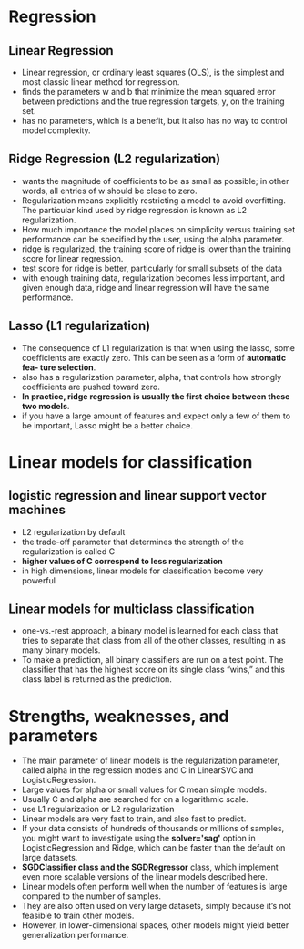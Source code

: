 # Regression

## Linear Regression
- Linear regression, or ordinary least squares (OLS), is the simplest and most classic linear method for regression.
- finds the parameters w and b that minimize the mean squared error between predictions and the true regression targets, y, on the training set.
- has no parameters, which is a benefit, but it also has no way to control model complexity.

## Ridge Regression (L2 regularization)
- wants the magnitude of coefficients to be as small as possible; in other words, all entries of w should be close to zero.
- Regularization means explicitly restricting a model to avoid overfitting. The particular kind used by ridge regression is known as L2 regularization.
- How much importance the model places on simplicity versus training set performance can be specified by the user, using the alpha parameter.
- ridge is regularized, the training score of ridge is lower than the training score for linear regression.
- test score for ridge is better, particularly for small subsets of the data
- with enough training data, regularization becomes less important, and given enough data, ridge and linear regression will have the same performance.

## Lasso (L1 regularization)
- The consequence of L1 regularization is that when using the lasso, some coefficients are exactly zero. This can be seen as a form of __automatic fea‐ ture selection__.
- also has a regularization parameter, alpha, that controls how strongly coefficients are pushed toward zero.
- __In practice, ridge regression is usually the first choice between these two models__.
- if you have a large amount of features and expect only a few of them to be important, Lasso might be a better choice.

# Linear models for classification

## logistic regression and linear support vector machines
- L2 regularization by default
- the trade-off parameter that determines the strength of the regularization is called C
- __higher values of C correspond to less regularization__
- in high dimensions, linear models for classification become very powerful

## Linear models for multiclass classification
- one-vs.-rest approach, a binary model is learned for each class that tries to separate that class from all of the other classes, resulting in as many binary models.
- To make a prediction, all binary classifiers are run on a test point. The classifier that has the highest score on its single class “wins,” and this class label is returned as the prediction.

# Strengths, weaknesses, and parameters
- The main parameter of linear models is the regularization parameter, called alpha in the regression models and C in LinearSVC and LogisticRegression.
- Large values for alpha or small values for C mean simple models.
- Usually C and alpha are searched for on a logarithmic scale.
- use L1 regularization or L2 regularization
- Linear models are very fast to train, and also fast to predict.
- If your data consists of hundreds of thousands or millions of samples, you might want to investigate using the __solver='sag'__ option in LogisticRegression and Ridge, which can be faster than the default on large datasets.
- __SGDClassifier class and the SGDRegressor__ class, which implement even more scalable versions of the linear models described here.
- Linear models often perform well when the number of features is large compared to the number of samples.
- They are also often used on very large datasets, simply because it’s not feasible to train other models.
- However, in lower-dimensional spaces, other models might yield better generalization performance.
